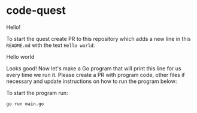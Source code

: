 # code-quest

Hello!

To start the quest create PR to this repository which adds a new line in this `README.md` with the text `Hello world`:

Hello world

Looks good! Now let's make a Go program that will print this line for us every time we run it. Please create a PR with program code, other files if necessary and update instructions on how to run the program below:

To start the program run:
```
go run main.go
```